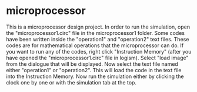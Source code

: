 # microprocessor
This is a microprocessor design project.
In order to run the simulation, open the "microprocessor1.circ" file in the microprocessor1 folder. 
Some codes have been written inside the "operation1" and "operation2" text files. 
These codes are for mathematical operations that the microprocessor can do.
If you want to run any of the codes, right click "Instruction Memory" (after you have opened the "microprocessor1.circ" file in logism).
Select "load image" from the dialogue that will be displayed.
Now select the text file named either "operation1" or "operation2".
This will load the code in the text file into the Instruction Memory.
Now run the simulation either by clicking the clock one by one or with the simulation tab at the top.